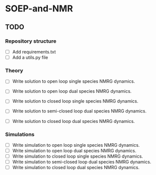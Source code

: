 # SOEP-and-NMR

## TODO

### Repository structure
- [ ] Add requirements.txt
- [ ] Add a utils.py file

### Theory
- [ ] Write solution to open loop single species NMRG dynamics.
- [ ] Write solution to open loop dual species NMRG dynamics.
- [ ] Write solution to closed loop single species NMRG dynamics.
- [ ] Write solution to semi-closed loop dual species NMRG dynamics.
- [ ] Write solution to closed loop dual species NMRG dynamics.


### Simulations
- [ ] Write simulation to open loop single species NMRG dynamics.
- [ ] Write simulation to open loop dual species NMRG dynamics.
- [ ] Write simulation to closed loop single species NMRG dynamics.
- [ ] Write simulation to semi-closed loop dual species NMRG dynamics.
- [ ] Write simulation to closed loop dual species NMRG dynamics.
